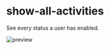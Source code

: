 # show-all-activities
See every status a user has enabled.

![preview](https://i.imgur.com/MYCfZon.jpg)
